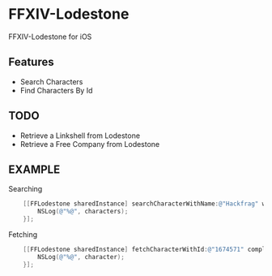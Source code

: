 FFXIV-Lodestone
===============

FFXIV-Lodestone for iOS

Features
----------

- Search Characters
- Find Characters By Id


TODO
----------

- Retrieve a Linkshell from Lodestone
- Retrieve a Free Company from Lodestone


EXAMPLE
----------

Searching

```objective-c
    [[FFLodestone sharedInstance] searchCharacterWithName:@"Hackfrag" worldName:nil classjob:nil completionHandler:^(NSArray *characters, NSError *error) {
        NSLog(@"%@", characters);
    }];
```

Fetching

```objective-c
    [[FFLodestone sharedInstance] fetchCharacterWithId:@"1674571" completionHandler:^(FFCharacter *character, NSError *error) {
        NSLog(@"%@", character);
    }];
```